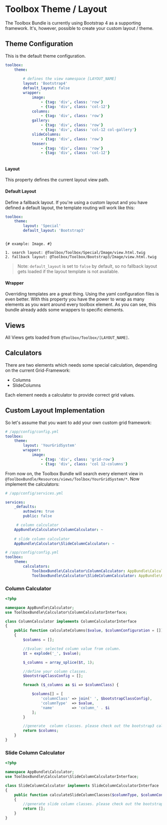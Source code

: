 # Toolbox Theme / Layout

The Toolbox Bundle is currently using Bootstrap 4 as a supporting framework. It's, however, possible to create your custom layout / theme.

## Theme Configuration

This is the default theme configuration.

```yaml
toolbox:
    theme:
    
        # defines the view namespace [LAYOUT_NAME]
        layout: 'Bootstrap4'
        default_layout: false
        wrapper:
            image:
                - {tag: 'div', class: 'row'}
                - {tag: 'div', class: 'col-12'}
            columns:
                - {tag: 'div', class: 'row'}
            gallery:
                - {tag: 'div', class: 'row'}
                - {tag: 'div', class: 'col-12 col-gallery'}
            slideColumns:
                - {tag: 'div', class: 'row'}
            teaser:
                - {tag: 'div', class: 'row'}
                - {tag: 'div', class: 'col-12'}
                
```
#### Layout
This property defines the current layout view path.

#### Default Layout
Define a fallback layout. If you're using a custom layout and you have defined a default layout, the template routing will work like this:

```yaml
toolbox:
    theme:
        layout: 'Special'
        default_layout: 'Bootstrap3'
```

```twig

{# example: Image. #}

1. search layout: @Toolbox/Toolbox/Special/Image/view.html.twig
2. fallback layout: @Toolbox/Toolbox/Bootstrap3/Image/view.html.twig
```

> Note: `default_layout` is set to `false` by default, so no fallback layout gets loaded if the layout template is not available.

#### Wrapper
Overriding templates are a great thing. Using the yaml configuration files is even better. With this property you have the power to wrap as many elements as you want around every toolbox element. As you can see, this bundle already adds some wrappers to specific elements.

## Views
All Views gets loaded from `@Toolbox/Toolbox/[LAYOUT_NAME]`.

## Calculators
There are two elements which needs some special calculation, depending on the current Grid-Framework: 

- Columns
- SlideColumns

Each element needs a calculator to provide correct grid values. 

## Custom Layout Implementation
So let's assume that you want to add your own custom grid framework:


```yaml
# /app/config/config.yml
toolbox:
    theme:
        layout: 'YourGridSystem'
        wrapper:
            image:
                - {tag: 'div', class: 'grid-row'}
                - {tag: 'div', class: 'col 12-columns'}
```

From now on, the Toolbox Bundle will search every element view in `@ToolboxBundle/Resources/views/Toolbox/YourGridSystem/*`.
Now implement the calculators:

```yaml
# /app/config/services.yml

services:
    _defaults:
        autowire: true
        public: false

     # column calculator
    AppBundle\Calculator\ColumnCalculator: ~
    
    # slide column calculator
    AppBundle\Calculator\SlideColumnCalculator: ~
```

```yaml
# /app/config/config.yml
toolbox:
    theme:
        calculators:
            ToolboxBundle\Calculator\ColumnCalculator: AppBundle\Calculator\ColumnCalculator
            ToolboxBundle\Calculator\SlideColumnCalculator: AppBundle\Calculator\SlideColumnCalculator
```

### Column Calculator

```php
<?php

namespace AppBundle\Calculator;
use ToolboxBundle\Calculator\ColumnCalculatorInterface;

class ColumnCalculator implements ColumnCalculatorInterface
{
    public function calculateColumns($value, $columnConfiguration = [])
    {
        $columns = [];

        //$value: selected column value from column.
        $t = explode('_', $value);

        $_columns = array_splice($t, 1);

        //define your column classes.
        $bootstrapClassConfig = [];

        foreach ($_columns as $i => $columnClass) {

            $columns[] = [
                'columnClass' => join(' ', $bootstrapClassConfig),
                'columnType'  => $value,
                'name'        => 'column_' . $i
            ];
        }

        //generate  column classes. please check out the bootstrap3 calculator if you need more information.
        return $columns;
    }
}
```

### Slide Column Calculator

```php
<?php

namespace AppBundle\Calculator;
use ToolboxBundle\Calculator\SlideColumnCalculatorInterface;

class SlideColumnCalculator implements SlideColumnCalculatorInterface
{
    public function calculateSlideColumnClasses($columnType, $columnConfiguration)
    {
        //generate slide column classes. please check out the bootstrap3 calculator if you need more information. 
        return [];
    }
}
```